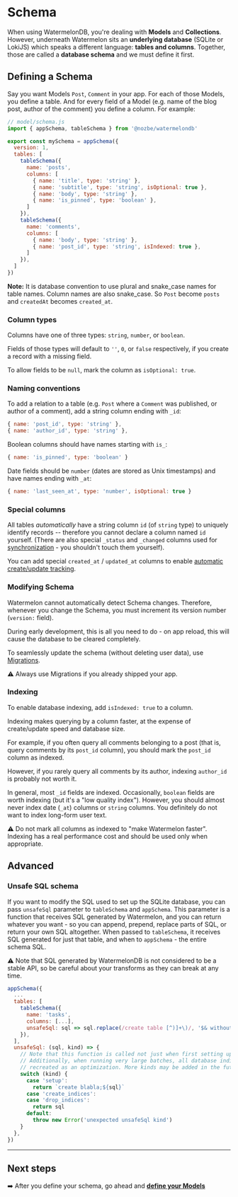# Schema

When using WatermelonDB, you're dealing with **Models** and **Collections**. However, underneath Watermelon sits an **underlying database** (SQLite or LokiJS) which speaks a different language: **tables and columns**. Together, those are called a **database schema** and we must define it first.

## Defining a Schema

Say you want Models `Post`, `Comment` in your app. For each of those Models, you define a table. And for every field of a Model (e.g. name of the blog post, author of the comment) you define a column. For example:

```js
// model/schema.js
import { appSchema, tableSchema } from '@nozbe/watermelondb'

export const mySchema = appSchema({
  version: 1,
  tables: [
    tableSchema({
      name: 'posts',
      columns: [
        { name: 'title', type: 'string' },
        { name: 'subtitle', type: 'string', isOptional: true },
        { name: 'body', type: 'string' },
        { name: 'is_pinned', type: 'boolean' },
      ]
    }),
    tableSchema({
      name: 'comments',
      columns: [
        { name: 'body', type: 'string' },
        { name: 'post_id', type: 'string', isIndexed: true },
      ]
    }),
  ]
})
```

**Note:** It is database convention to use plural and snake_case names for table names. Column names are also snake_case. So `Post` become `posts` and `createdAt` becomes `created_at`.

### Column types

Columns have one of three types: `string`, `number`, or `boolean`.

Fields of those types will default to `''`, `0`, or `false` respectively, if you create a record with a missing field.

To allow fields to be `null`, mark the column as `isOptional: true`.

### Naming conventions

To add a relation to a table (e.g. `Post` where a `Comment` was published, or author of a comment), add a string column ending with `_id`:

```js
{ name: 'post_id', type: 'string' },
{ name: 'author_id', type: 'string' },
```

Boolean columns should have names starting with `is_`:

```js
{ name: 'is_pinned', type: 'boolean' }
```

Date fields should be `number` (dates are stored as Unix timestamps) and have names ending with `_at`:

```js
{ name: 'last_seen_at', type: 'number', isOptional: true }
```

### Special columns

All tables _automatically_ have a string column `id` (of `string` type) to uniquely identify records -- therefore you cannot declare a column named `id` yourself. (There are also special `_status` and `_changed` columns used for [synchronization](./Advanced/Sync.md) - you shouldn't touch them yourself).

You can add special `created_at` / `updated_at` columns to enable [automatic create/update tracking](./Advanced/CreateUpdateTracking.md).

### Modifying Schema

Watermelon cannot automatically detect Schema changes. Therefore, whenever you change the Schema, you must increment its version number (`version:` field).

During early development, this is all you need to do - on app reload, this will cause the database to be cleared completely.

To seamlessly update the schema (without deleting user data), use [Migrations](./Advanced/Migrations.md).

⚠️ Always use Migrations if you already shipped your app.

### Indexing

To enable database indexing, add `isIndexed: true` to a column.

Indexing makes querying by a column faster, at the expense of create/update speed and database size.

For example, if you often query all comments belonging to a post (that is, query comments by its `post_id` column), you should mark the `post_id` column as indexed.

However, if you rarely query all comments by its author, indexing `author_id` is probably not worth it.

In general, most `_id` fields are indexed. Occasionally, `boolean` fields are worth indexing (but it's a "low quality index"). However, you should almost never index date (`_at`) columns or `string` columns. You definitely do not want to index long-form user text.

⚠️ Do not mark all columns as indexed to "make Watermelon faster". Indexing has a real performance cost and should be used only when appropriate.

## Advanced

### Unsafe SQL schema

If you want to modify the SQL used to set up the SQLite database, you can pass `unsafeSql` parameter
to `tableSchema` and `appSchema`. This parameter is a function that receives SQL generated by Watermelon,
and you can return whatever you want - so you can append, prepend, replace parts of SQL, or return
your own SQL altogether. When passed to `tableSchema`, it receives SQL generated for just that table,
and when to `appSchema` - the entire schema SQL.

⚠️  Note that SQL generated by WatermelonDB is not considered to be a stable API, so be careful about your transforms as they can break at any time.

```js
appSchema({
  ...
  tables: [
    tableSchema({
      name: 'tasks',
      columns: [...],
      unsafeSql: sql => sql.replace(/create table [^)]+\)/, '$& without rowid'),
    }),
  ],
  unsafeSql: (sql, kind) => {
    // Note that this function is called not just when first setting up the database
    // Additionally, when running very large batches, all database indices may be dropped and later
    // recreated as an optimization. More kinds may be added in the future.
    switch (kind) {
      case 'setup':
        return `create blabla;${sql}`
      case 'create_indices':
      case 'drop_indices':
        return sql
      default:
        throw new Error('unexpected unsafeSql kind')
    }
  },
})
```

* * *

## Next steps

➡️ After you define your schema, go ahead and [**define your Models**](./Model.md)
